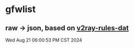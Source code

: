 # gfwlist
## raw -> json, based on [v2ray-rules-dat](https://github.com/Loyalsoldier/v2ray-rules-dat)
Wed Aug 21 06:00:53 PM CST 2024

